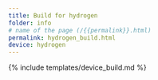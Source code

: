 ```yaml
---
title: Build for hydrogen
folder: info
# name of the page (/{{permalink}}.html)
permalink: hydrogen_build.html
device: hydrogen
---
```

{% include templates/device_build.md %}
